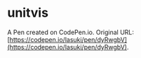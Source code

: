 # unitvis

A Pen created on CodePen.io. Original URL: [https://codepen.io/lasuki/pen/dyRwgbV](https://codepen.io/lasuki/pen/dyRwgbV).


